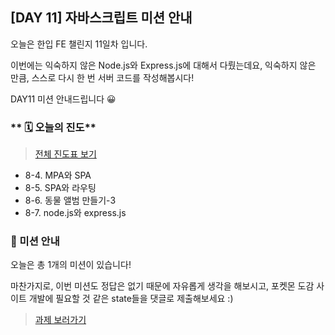 ## [DAY 11] 자바스크립트 미션 안내

오늘은 한입 FE 챌린지 11일차 입니다.

이번에는 익숙하지 않은 Node.js와 Express.js에 대해서 다뤘는데요,
익숙하지 않은 만큼, 스스로 다시 한 번 서버 코드를 작성해봅시다!

DAY11 미션 안내드립니다 😀

### ** 🗓️ 오늘의 진도**

> [전체 진도표 보기](https://winterlood.notion.site/01c0f27d63084e9fa1aac5c9db76e8d8)

-   8-4. MPA와 SPA
-   8-5. SPA와 라우팅
-   8-6. 동물 앨범 만들기-3
-   8-7. node.js와 express.js

### 🎯 미션 안내

오늘은 총 1개의 미션이 있습니다!

마찬가지로, 이번 미션도 정답은 없기 때문에 자유롭게 생각을 해보시고,
포켓몬 도감 사이트 개발에 필요할 것 같은 state들을 댓글로 제출해보세요 :)

> [과제 보러가기](https://github.com/hbin12212/one-bite2/tree/main/day11/mission)
